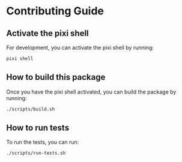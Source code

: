 # Contributing Guide

## Activate the pixi shell

For development, you can activate the pixi shell by running:

```bash
pixi shell
```

## How to build this package

Once you have the pixi shell activated, you can build the package by running:

```bash
./scripts/build.sh
```

## How to run tests

To run the tests, you can run:

```bash
./scripts/run-tests.sh
```
